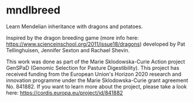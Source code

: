 # mndlbreed

Learn Mendelian inheritance with dragons and potatoes.


Inspired by the dragon breeding game (more info here: https://www.scienceinschool.org/2011/issue18/dragons) developed by Pat Tellinghuisen, Jennifer Sexton and Rachael Shevin.









This work was done as part of the Marie Sklodowska-Curie Action project GenSPaD (Genomic Selection for Pasture Digestibility). This project has received funding from the European Union's Horizon 2020 research and innovation programme under the Marie Sklodowska-Curie grant agreement No. 841882. If you want to learn more about the project, please take a look here: https://cordis.europa.eu/project/id/841882
